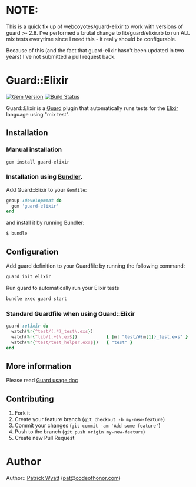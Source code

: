 # NOTE:
This is a quick fix up of webcoyotes/guard-elixir to work with versions of 
guard >- 2.8. I've performed a brutal change to lib/guard/elixir.rb to
run ALL mix tests everytime since I need this - 
it really should be configurable.

Because of this (and the fact that guard-elixir hasn't been updated in two years) I've not submitted a pull request back.
# Guard::Elixir
[![Gem Version](https://badge.fury.io/rb/guard-elixir.png)](http://badge.fury.io/rb/guard-elixir)
[![Build Status](https://travis-ci.org/webcoyote/guard-elixir.png?branch=master)](https://travis-ci.org/webcoyote/guard-elixir)

Guard::Elixir is a [Guard](https://github.com/guard/guard) plugin that automatically runs tests for the [Elixir](http://elixir-lang.org/) language using "mix test".


## Installation


### Manual installation

```bash
gem install guard-elixir
```

### Installation using [Bundler](http://gembundler.com/).

Add Guard::Elixir to your `Gemfile`:

```ruby
group :development do
  gem 'guard-elixir'
end
```

and install it by running Bundler:

```bash
$ bundle
```


## Configuration

Add guard definition to your Guardfile by running the following command:

```bash
guard init elixir
```

Run guard to automatically run your Elixir tests

```bash
bundle exec guard start
```


### Standard Guardfile when using Guard::Elixir

```ruby
guard :elixir do
  watch(%r{^test/(.*)_test\.exs})
  watch(%r{^lib/(.+)\.ex$})           { |m| "test/#{m[1]}_test.exs" }
  watch(%r{^test/test_helper.exs$})   { "test" }
end
```

## More information

Please read [Guard usage doc](http://github.com/guard/guard#readme)


## Contributing

1. Fork it
2. Create your feature branch (`git checkout -b my-new-feature`)
3. Commit your changes (`git commit -am 'Add some feature'`)
4. Push to the branch (`git push origin my-new-feature`)
5. Create new Pull Request


# Author

Author:: [Patrick Wyatt](https://github.com/webcoyote) (pat@codeofhonor.com)
